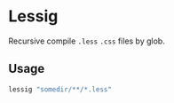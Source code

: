 # Lessig

Recursive compile `.less` `.css` files by glob.

## Usage

```bash
lessig "somedir/**/*.less"
```